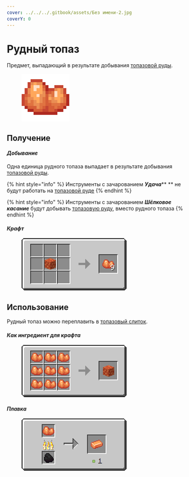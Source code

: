 ```yaml
---
cover: ../../../.gitbook/assets/Без имени-2.jpg
coverY: 0
---
```


# Рудный топаз

Предмет, выпадающий в результате добывания [топазовой руды](../../rudy/topazovaya-ruda.md).

<figure><img src="../../../.gitbook/assets/raw_orange_ore (1).png" alt=""><figcaption></figcaption></figure>

## Получение

#### _Добывание_

Одна единица рудного топаза выпадает в результате добывания [топазовой руды](../../rudy/topazovaya-ruda.md).

{% hint style="info" %}
Инструменты с зачарованием _**Удача**_** ** не будут работать на [топазовой руде](../../rudy/topazovaya-ruda.md)
{% endhint %}

{% hint style="info" %}
Инструменты с зачарованием _**Шёлковое касание**_ будут добывать [топазовую руду](../../rudy/topazovaya-ruda.md), вместо рудного топаза
{% endhint %}

#### _Крафт_



<figure><img src="../../../.gitbook/assets/raw_orange_ore_result-multi.png" alt=""><figcaption></figcaption></figure>

## Использование

Рудный топаз можно переплавить в [топазовый слиток](topazovyi-slitok.md).

#### _Как ингредиент для крафта_

<figure><img src="../../../.gitbook/assets/raw_orange_ore_block_result-x1.png" alt=""><figcaption></figcaption></figure>

#### _Плавка_

<figure><img src="../../../.gitbook/assets/raw_orange_ore_ing.png" alt=""><figcaption></figcaption></figure>
